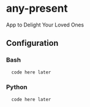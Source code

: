 
# any-present
App to Delight Your Loved Ones




## Configuration
### Bash

```bash
  code here later
```

### Python
```bash
  code here later
```

    
